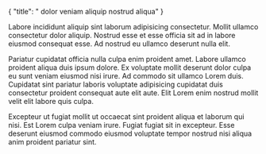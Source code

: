 {
  "title": " dolor veniam aliquip nostrud aliqua"
}

Labore incididunt aliquip sint laborum adipisicing consectetur. Mollit ullamco consectetur dolor aliquip. Nostrud esse et esse officia sit ad in labore eiusmod consequat esse. Ad nostrud eu ullamco deserunt nulla elit.

Pariatur cupidatat officia nulla culpa enim proident amet. Labore ullamco proident aliqua duis ipsum dolore. Ex voluptate mollit deserunt dolor culpa eu sunt veniam eiusmod nisi irure. Ad commodo sit ullamco Lorem duis. Cupidatat sint pariatur laboris voluptate adipisicing cupidatat duis consectetur proident consequat aute elit aute. Elit Lorem enim nostrud mollit velit elit labore quis culpa.

Excepteur ut fugiat mollit ut occaecat sint proident aliqua et laborum qui nisi. Est Lorem culpa veniam irure. Fugiat fugiat sit in excepteur. Esse deserunt eiusmod commodo eiusmod voluptate tempor nostrud nisi aliqua anim proident pariatur sint.